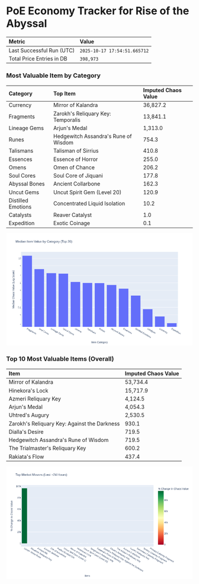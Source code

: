 # PoE Economy Tracker for Rise of the Abyssal

<!-- START_MAINTENANCE -->
| Metric | Value |
|:---|:---|
| Last Successful Run (UTC) | `2025-10-17 17:54:51.665712` |
| Total Price Entries in DB | `398,973` |

<!-- END_MAINTENANCE -->

<!-- START_DATAFRAME_DEBUG -->
<!-- END_DATAFRAME_DEBUG -->

<!-- START_CATEGORY_ANALYSIS -->
### Most Valuable Item by Category
| Category | Top Item | Imputed Chaos Value |
| :--- | :--- | :--- |
| Currency | Mirror of Kalandra | 36,827.2 |
| Fragments | Zarokh's Reliquary Key: Temporalis | 13,841.1 |
| Lineage Gems | Arjun's Medal | 1,313.0 |
| Runes | Hedgewitch Assandra's Rune of Wisdom | 754.3 |
| Talismans | Talisman of Sirrius | 410.8 |
| Essences | Essence of Horror | 255.0 |
| Omens | Omen of Chance | 206.2 |
| Soul Cores | Soul Core of Jiquani | 177.8 |
| Abyssal Bones | Ancient Collarbone | 162.3 |
| Uncut Gems | Uncut Spirit Gem (Level 20) | 120.9 |
| Distilled Emotions | Concentrated Liquid Isolation | 10.2 |
| Catalysts | Reaver Catalyst | 1.0 |
| Expedition | Exotic Coinage | 0.1 |


![Category Analysis Chart](charts/category_analysis.png)
<!-- END_ANALYSIS -->

<!-- START_ANALYSIS -->
### Top 10 Most Valuable Items (Overall)
| Item | Imputed Chaos Value |
| :--- | :--- |
| Mirror of Kalandra | 53,734.4 |
| Hinekora's Lock | 15,717.9 |
| Azmeri Reliquary Key | 4,124.5 |
| Arjun's Medal | 4,054.3 |
| Uhtred's Augury | 2,530.5 |
| Zarokh's Reliquary Key: Against the Darkness | 930.1 |
| Dialla's Desire | 719.5 |
| Hedgewitch Assandra's Rune of Wisdom | 719.5 |
| The Trialmaster's Reliquary Key | 600.2 |
| Rakiata's Flow | 437.4 |


![Market Movers Chart](charts/market_movers.png)
<!-- END_ANALYSIS -->
